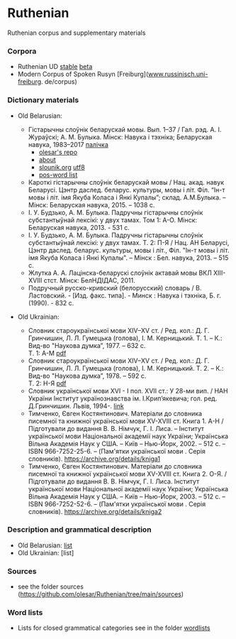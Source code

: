 # Ruthenian
Ruthenian corpus and supplementary materials  

### Corpora
* Ruthenian UD [stable](https://github.com/UniversalDependencies/UD_Old_East_Slavic-Ruthenian) [beta](https://github.com/UniversalDependencies/UD_Old_East_Slavic-Ruthenian/tree/dev)  
* Modern Corpus of Spoken Rusyn [Freiburg](www.russinisch.uni-freiburg.
de/corpus)

### Dictionary materials 
* Old Belarusian:  
  * Гістарычны слоўнік беларускай мовы. Вып. 1–37 / Гал. рэд. А. І. Жураўскі; А. М. Булыка. Мінск: Навука і тэхніка; Беларуская навука, 1983–2017 [палічка](https://knihi.com/none/Histarycny_slounik_bielaruskaj_movy_zip.html)  
    * [olesar's repo](https://github.com/olesar/dict/tree/gh-pages/be-hsbm)  
    * [about](https://github.com/olesar/dict/blob/gh-pages/be-hsbm/misc/README.md)  
    * [slounik.org](https://slounik.org/data/hsbm.txt) [utf8](https://github.com/olesar/dict/blob/gh-pages/be-hsbm/hsbm.txt)  
    * [pos-word list](https://raw.githubusercontent.com/olesar/dict/gh-pages/be-hsbm/hsbm_POS_prostomov.txt)  
  * Кароткі гістарычны слоўнік беларускай мовы / Нац. акад. навук Беларусі. Цэнтр даслед. беларус. культуры, мовы і літ. Філ. “Ін-т мовы і літ. імя Якуба Коласа і Янкі Купалы”; склад. А.М.Булыка. – Мінск: Беларуская навука, 2015. – 1038 с.  
  * І. У. Будзько, А. М. Булыка. Падручны гістарычны слоўнік субстантыўнай лексікі: у двух тамах. Том 1: А-О. Мінск: Беларуская навука, 2013. - 531 с.  
  * І. У. Будзько, А. М. Булыка. Падручны гістарычны слоўнік субстантыўнай лексікі: у двух тамах. Т. 2: П-Я / Нац. АН Беларусi, Цэнтр даслед. беларус. культуры, мовы і літ., Філ. "Ін-т мовы і літ. імя Якуба Коласа і Янкі Купалы". – Мінск : Бел. навука, 2013. – 515 с.
  *  Жлутка А. А. Лацінска-беларускі слоўнік актавай мовы ВКЛ XIII-XVIII стст. Мінск: БелНДІДАС, 2011.
  *  Подручный русско-кривский (белорусский) словарь / В. Ластовский. - [Изд. факс. типа]. - Минск : Навука i тэхнiка, Б. г. (1990). - 832 с.
   
* Old Ukrainian:  
  * Словник староукраїнської мови XIV–XV ст. / Ред. кол.: Д. Г. Гринчишин, Л. Л. Гумецька (голова), І. М. Керницький. Т. 1. – К.: Вид-во "Наукова думка”, 1977. – 632 с.  
Т. 1: А-М <a href="http://history.org.ua/LiberUA/e_dzherela_slovnyk_1977/e_dzherela_slovnyk_1977.pdf#page=56">pdf</a>
  * Словник староукраїнської мови XIV–XV ст. / Ред. кол.: Д. Г. Гринчишин, Л. Л. Гумецька (голова), І. М. Керницький. Т. 2. – К.: Вид-во "Наукова думка”, 1978. – 592 с.  
Т. 2: Н-Я <a href="http://history.org.ua/LiberUA/e_dzherela_slovnyk_1978/e_dzherela_slovnyk_1978.pdf#page=4">pdf</a>  
  * Словник української мови XVI - I пол. XVII ст.: У 28-ми вип. / НАН України Інститут українознавства ім. І.Крип’якевича; гол. ред. Д.Гринчишин. Львів, 1994-.
<a href="http://www.inst-ukr.lviv.ua/uk/publications/materials/slovnyk/">link</a>  
  * Тимченко, Євген Костянтинович. Матеріали до словника писемної та книжної української мови XV-XVIII ст. Книга 1. А-Н / Підготували до видання В. В. Німчук, Г. I. Лиса. – Інститут української мови Національної академії наук України; Українська Вільна Академія Наук у США. – Київ – Нью-Йорк, 2002. – 512 с. – ISBN 966-7252-25-6. – (Пам'ятки української мови . Серія словників).
https://archive.org/details/kniga1
  * Тимченко, Євген Костянтинович. Матеріали до словника писемної та книжної української мови XV-XVIII ст. Книга 2. О-Я. / Підготували до видання В. В. Німчук, Г. I. Лиса. Інститут української мови Національної академії наук України; Українська Вільна Академія Наук у США. – Київ – Нью-Йорк, 2003. – 512 с. – ISBN 966-7252-52-6. – (Пам'ятки української мови . Серія словників).
https://archive.org/details/kniga2

### Description and grammatical description 
* Old Belarusian: [list](https://github.com/olesar/dict/blob/gh-pages/be-hsbm/misc/README.md)  
* Old Ukrainian: [list]  

### Sources  
* see the folder sources (https://github.com/olesar/Ruthenian/tree/main/sources)  

### Word lists
* Lists for closed grammatical categories see in the folder [wordlists](https://github.com/olesar/Ruthenian/tree/main/wordlists) 

